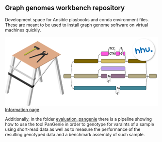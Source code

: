 ## Graph genomes workbench repository

Development space for Ansible playbooks and conda environment files. These are meant to be used to install graph genome software on virtual machines quickly. 

 ![Workbench logo](/denbi_gg/logo_trans.png) [Information page](https://diltheylab.github.io/graph-genome-workbench/) 

Additionally, in the folder [evaluation_pangenie](https://github.com/DiltheyLab/graph-genome-workbench/evaluation_pangenie) there is a pipeline showing how to use the tool PanGenie in order to genotype for varaints of a sample using short-read data as well as to measure the performance of the resulting genotyped data and a benchmark assembly of such sample.

